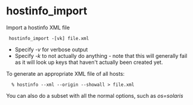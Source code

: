 # hostinfo\_import #

Import a hostinfo XML file
```
 hostinfo_import -[vk] file.xml
```
  * Specify _-v_ for verbose output
  * Specify _-k_ to not actually do anything - note that this will generally fail as it will look up keys that haven't actually been created yet.

To generate an appropriate XML file of all hosts:
```
  % hostinfo --xml --origin --showall > file.xml
```

You can also do a subset with all the normal options, such as _os=solaris_